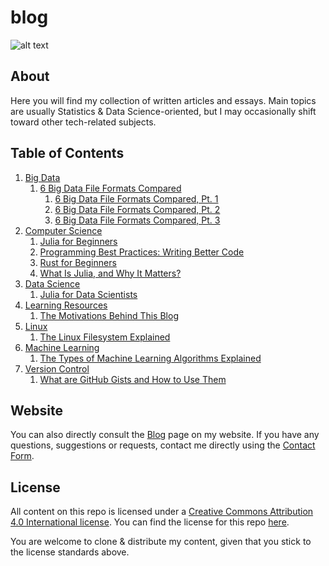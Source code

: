 # blog

![alt text](https://pabloagn.com/wp-content/uploads/2023/04/blog-cover-image.jpg "Blog Cover Image")

## About
Here you will find my collection of written articles and essays. Main topics are usually Statistics & Data Science-oriented, but I may occasionally shift toward other tech-related subjects.

## Table of Contents
1. [Big Data](https://github.com/pabloagn/blog/tree/master/big-data)
	1. [6 Big Data File Formats Compared](https://github.com/pabloagn/blog/tree/master/big-data/6-big-data-file-formats-compared)
		1. [6 Big Data File Formats Compared, Pt. 1](https://github.com/pabloagn/blog/blob/master/big-data/6-big-data-file-formats-compared/6-big-data-file-formats-compared-pt-1.md)
		2. [6 Big Data File Formats Compared, Pt. 2](https://github.com/pabloagn/blog/blob/master/big-data/6-big-data-file-formats-compared/6-big-data-file-formats-compared-pt-2.md)
		3. [6 Big Data File Formats Compared, Pt. 3](https://github.com/pabloagn/blog/blob/master/big-data/6-big-data-file-formats-compared/6-big-data-file-formats-compared-pt-3.md)
2. [Computer Science](https://github.com/pabloagn/blog/tree/master/computer-science)
	1. [Julia for Beginners](https://github.com/pabloagn/blog/blob/master/computer-science/julia-for-beginners/julia-for-beginners.md)
	3. [Programming Best Practices: Writing Better Code](https://github.com/pabloagn/blog/blob/master/computer-science/programming-best-practices-writing-better-code/programming-best-practices-writing-better-code.md)
	4. [Rust for Beginners](https://github.com/pabloagn/blog/tree/master/computer-science/rust-for-beginners)
	5. [What Is Julia, and Why It Matters?](https://github.com/pabloagn/blog/blob/master/computer-science/what-is-julia-and-why-it-matters/what-is-julia-and-why-it-matters.md)
3. [Data Science](https://github.com/pabloagn/blog/tree/master/data-science)
	1. [Julia for Data Scientists](https://github.com/pabloagn/blog/blob/master/data-science/julia-for-data-scientists/julia-for-data-scientists.md)
4. [Learning Resources](https://github.com/pabloagn/blog/tree/master/learning-resources)
	1. [The Motivations Behind This Blog](https://github.com/pabloagn/blog/blob/master/learning-resources/the-motivations-behind-this-blog/the-motivations-behind-this-blog.md)
5. [Linux](https://github.com/pabloagn/blog/tree/master/linux)
	1. [The Linux Filesystem Explained](https://github.com/pabloagn/blog/blob/master/linux/the-linux-filesystem-explained/the-linux-filesystem-explained.md)
6. [Machine Learning](https://github.com/pabloagn/blog/tree/master/machine-learning)
	1. [The Types of Machine Learning Algorithms Explained](https://github.com/pabloagn/blog/blob/master/machine-learning/the-types-of-machine-learning-algorithms-explained/the-types-of-machine-learning-algorithms-explained.md)
7. [Version Control](https://github.com/pabloagn/blog/tree/master/version-control)
	1. [What are GitHub Gists and How to Use Them](https://github.com/pabloagn/blog/blob/master/version-control/what-are-github-gists-and-how-to-use-them/what-are-github-gists-and-how-to-use-them.md)

## Website
You can also directly consult the [Blog](https://pabloagn.com/blog/) page on my website.
If you have any questions, suggestions or requests, contact me directly using the [Contact Form](https://pabloagn.com/contact/).

## License
All content on this repo is licensed under a [Creative Commons Attribution 4.0 International license](https://creativecommons.org/licenses/by/4.0/legalcode). You can find the license for this repo [here](https://github.com/pabloagn/blog/blob/master/LICENSE).

You are welcome to clone & distribute my content, given that you stick to the license standards above.
